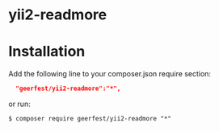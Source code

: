 # yii2-readmore

Installation
============
Add the following line to your composer.json require section:
```json
  "geerfest/yii2-readmore":"*",
```

or run:
```
$ composer require geerfest/yii2-readmore "*"
```

